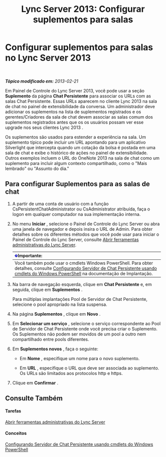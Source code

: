 ﻿---
title: 'Lync Server 2013: Configurar suplementos para salas'
TOCTitle: Configurar suplementos para salas
ms:assetid: 4eeaf19e-8369-4f6f-af65-a283cf7daa1c
ms:mtpsurl: https://technet.microsoft.com/pt-br/library/JJ204878(v=OCS.15)
ms:contentKeyID: 49306679
ms.date: 05/19/2016
mtps_version: v=OCS.15
ms.translationtype: HT
---

# Configurar suplementos para salas no Lync Server 2013

 

_**Tópico modificado em:** 2013-02-21_

Em Painel de Controle do Lync Server 2013, você pode usar a seção **Suplemento** da página **Chat Persistente** para associar os URLs com as salas Chat Persistente. Essas URLs aparecem no cliente Lync 2013 na sala de chat no painel de extensibilidade da conversa. Um administrador deve adicionar os suplementos na lista de suplementos registrados e os gerentes/Criadores da sala de chat devem associar as salas comum dos suplementos registrados antes que os os usuários possam ver esse upgrade nos seus clientes Lync 2013 .

Os suplementos são usados para estender a experiência na sala. Um suplemento típico pode incluir um URL apontando para um aplicativo Silverlight que intercepta quando um cotação da bolsa é postada em uma sala de chat e exibe o histórico de ações no painel de extensibilidade. Outros exemplos incluem o URL do OneNote 2013 na sala de chat como um suplemento para incluir algum contexto compartilhado, como o "Mais lembrado" ou "Assunto do dia."

## Para configurar Suplementos para as salas de chat

1.  A partir de uma conta de usuário com a função CsPersistentChatAdministrator ou CsAdministrator atribuída, faça o logon em qualquer computador na sua implementação interna.

2.  No menu **Iniciar** , selecione o Painel de Controle do Lync Server ou abra uma janela de navegador e depois insira o URL de Admin. Para obter detalhes sobre os diferentes métodos que você pode usar para iniciar o Painel de Controle do Lync Server, consulte [Abrir ferramentas administrativas do Lync Server](lync-server-2013-open-lync-server-administrative-tools.md).
    
    <table>
    <thead>
    <tr class="header">
    <th><img src="images/Gg425939.important(OCS.15).gif" title="important" alt="important" />Importante:</th>
    </tr>
    </thead>
    <tbody>
    <tr class="odd">
    <td>Você também pode usar o cmdlets Windows PowerShell. Para obter detalhes, consulte <a href="configuring-persistent-chat-server-by-using-windows-powershell-cmdlets.md">Configurando Servidor de Chat Persistente usando cmdlets do Windows PowerShell</a> na documentação de Implantação.</td>
    </tr>
    </tbody>
    </table>


3.  Na barra de navegação esquerda, clique em **Chat Persistente** e, em seguida, clique em **Suplementos** .
    
    Para múltiplas implantações Pool de Servidor de Chat Persistente, selecione o pool apropriado na lista suspensa.

4.  Na página **Suplementos** , clique em **Novo** .

5.  Em **Selecionar um serviço** , selecione o serviço correspondente ao Pool de Servidor de Chat Persistente onde você precisa criar o Suplemento. Os Suplementos não podem ser movidos de um pool a outro nem compartilhado entre pools diferentes.

6.  Em **Suplementos novos** , faça o seguinte:
    
      - Em **Nome** , especifique um nome para o novo suplemento.
    
      - Em **URL** , especifique o URL que deve ser associada ao suplemento. Os URLs são limitados aos protocolos http e https.

7.  Clique em **Confirmar** .

## Consulte Também

#### Tarefas

[Abrir ferramentas administrativas do Lync Server](lync-server-2013-open-lync-server-administrative-tools.md)  

#### Conceitos

[Configurando Servidor de Chat Persistente usando cmdlets do Windows PowerShell](configuring-persistent-chat-server-by-using-windows-powershell-cmdlets.md)

